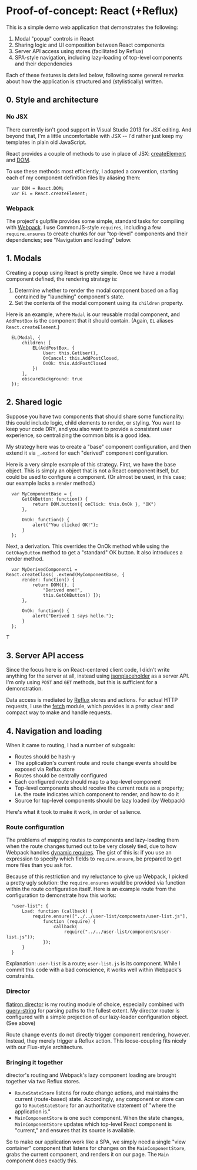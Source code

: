 # Proof-of-concept: React (+Reflux)

This is a simple demo web application that demonstrates the following:

1.  Modal "popup" controls in React
2.  Sharing logic and UI composition between React components
3.  Server API access using stores (facilitated by Reflux)
4.  SPA-style navigation, including lazy-loading of top-level components and 
their dependencies

Each of these features is detailed below, following some general remarks about
how the application is structured and (stylistically) written.

## 0. Style and architecture

### No JSX

There currently isn't good support in Visual Studio 2013 for JSX editing.  And 
beyond that, I'm a little uncomfortable with JSX -- I'd rather just keep my 
templates in plain old JavaScript.

React provides a couple of methods to use in place of JSX: 
[createElement](http://facebook.github.io/react/docs/top-level-api.html#react.createelement)
and [DOM](http://facebook.github.io/react/docs/top-level-api.html#react.dom). 

To use these methods most efficiently, I adopted a convention, starting each of
my component definition files by aliasing them:

      var DOM = React.DOM;
      var EL = React.createElement;

### Webpack

The project's gulpfile provides some simple, standard tasks for compiling with 
[Webpack](http://webpack.github.io/).  I use CommonJS-style `requires`, 
including a few `require.ensures` to create chunks for our "top-level" 
components and their dependencies; see "Navigation and loading" below.

## 1. Modals

Creating a popup using React is pretty simple.  Once we have a modal component
defined, the rendering strategy is:

1. Determine whether to render the modal component based on a flag contained by
"launching" component's state.
2. Set the contents of the modal component using its `children` property.

Here is an example, where `Modal` is our reusable modal component, and 
`AddPostBox` is the component that it should contain.  (Again, `EL` aliases
`React.createElement`.)

      EL(Modal, {
          children: [
              EL(AddPostBox, {
                  User: this.GetUser(),
                  OnCancel: this.AddPostClosed,
                  OnOk: this.AddPostClosed
              })
          ],
          obscureBackground: true
      });

## 2. Shared logic

Suppose you have two components that should share some functionality: this could
include logic, child elements to render, or styling.  You want to keep your code 
DRY, and you also want to provide a consistent user experience, so centralizing
the common bits is a good idea.

My strategy here was to create a "base" component configuration, and then extend
it via `_.extend` for each "derived" component configuration.  

Here is a very simple example of this strategy. First, we have the base object.
This is simply an object that is not a React component itself, but could be used 
to configure a component.  (Or almost be used, in this case; our example lacks a
`render` method.)

      var MyComponentBase = {
          GetOkButton: function() {
              return DOM.button({ onClick: this.OnOk }, "OK")
          },
    
          OnOk: function() {
              alert("You clicked OK!");
          }
      };

Next, a derivation.  This overrides the OnOk method while using the 
`GetOkayButton` method to get a "standard" OK button.  It also introduces a
render method.

      var MyDerivedComponent1 = React.createClass(_.extend(MyComponentBase, {
          render: function() {
              return DOM({}, [ 
                  "Derived one!",
                  this.GetOkButton() ]);
          },
    
          OnOk: function() {
              alert("Derived 1 says hello.");
          }
      };

T

## 3. Server API access

Since the focus here is on React-centered client code, I didn't write anything
for the server at all, instead using
[jsonplaceholder](http://jsonplaceholder.typicode.com/) as a server API.  I'm 
only using `POST` and `GET` methods, but this is sufficient for a 
demonstration.

Data access is mediated by [Reflux](https://www.npmjs.com/package/reflux) stores 
and actions.  For actual HTTP requests, I use the 
[fetch](https://www.npmjs.com/package/whatwg-fetch) module, which provides is a 
pretty clear and compact way to make and handle requests.

## 4. Navigation and loading

When it came to routing, I had a number of subgoals:

*  Routes should be hash-y
*  The application's current route and route change events should be exposed via
Reflux store
*  Routes should be centrally configured
*  Each configured route should map to a top-level component
*  Top-level components should receive the current route as a property; i.e.
the route indicates which component to render, and how to do it
*  Source for top-level components should be lazy loaded (by Webpack)

Here's what it took to make it work, in order of salience.

### Route configuration

The problems of mapping routes to components and lazy-loading them when the 
route changes turned out to be very closely tied, due to how Webpack handles
[dynamic requires](http://webpack.github.io/docs/context.html).  The gist of 
this is: if you use an expression to specify which fields to `require.ensure`, 
be prepared to get more files than you ask for.

Because of this restriction and my reluctance to give up Webpack, I picked a 
pretty ugly solution: the `require.ensures` would be provided via function 
within the route configuration itself.  Here is an example route from the 
configuration to demonstrate how this works:

      "user-list": {
          Load: function (callback) {
              require.ensure(["../../user-list/components/user-list.js"],
                  function (require) {
                      callback(
                          require("../../user-list/components/user-list.js"));
                  });
          }
      }

Explanation: `user-list` is a route; `user-list.js` is its component.  While
I commit this code with a bad conscience, it works well within Webpack's 
constraints.

### Director

[flatiron director](https://www.npmjs.com/package/director) is my routing module
of choice, especially combined with 
[query-string](https://www.npmjs.com/package/query-string) for parsing paths to
the fullest extent.  My director router is configured with a simple projection 
of our lazy-loader configuration object. (See above)

Route change events do not directly trigger component rendering, however. 
Instead, they merely trigger a Reflux action.  This loose-coupling fits nicely
with our Flux-style architecture.

### Bringing it together

director's routing and Webpack's lazy component loading are brought together via
two Reflux stores.

*  `RouteStateStore` listens for route change actions, and maintains the 
current (route-based) state.  Accordingly, any component or store can go to 
`RouteStateStore` for an authoritative statement of "where the application 
is."
*  `MainComponentStore` is one such component.  When the state changes, 
`MainComponentStore` updates which top-level React component is "current," and
ensures that its source is available.

So to make our application work like a SPA, we simply need a single "view 
container" component that listens for changes on the `MainComponentStore`, grabs
the current component, and renders it on our page.  The `Main` component does
exactly this.
